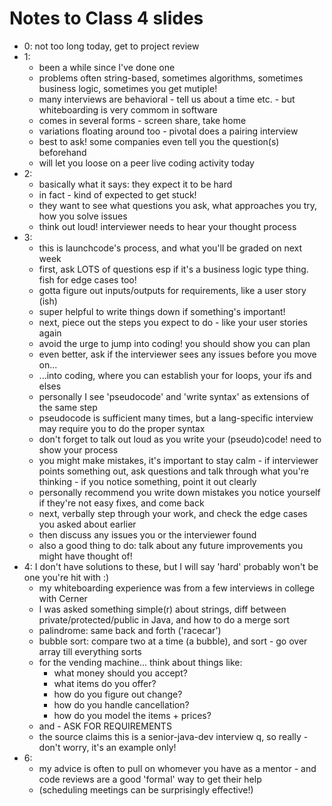 # Notes to Class 4 slides

* 0: not too long today, get to project review
* 1:
  * been a while since I've done one
  * problems often string-based, sometimes algorithms, sometimes business logic, sometimes you get mutiple!
  * many interviews are behavioral - tell us about a time etc. - but whiteboarding is very commom in software
  * comes in several forms - screen share, take home
  * variations floating around too - pivotal does a pairing interview
  * best to ask! some companies even tell you the question(s) beforehand
  * will let you loose on a peer live coding activity today
* 2:
  * basically what it says: they expect it to be hard
  * in fact - kind of expected to get stuck!
  * they want to see what questions you ask, what approaches you try, how you solve issues
  * think out loud! interviewer needs to hear your thought process
* 3:
  * this is launchcode's process, and what you'll be graded on next week
  * first, ask LOTS of questions esp if it's a business logic type thing. fish for edge cases too!
  * gotta figure out inputs/outputs for requirements, like a user story (ish)
  * super helpful to write things down if something's important!
  * next, piece out the steps you expect to do - like your user stories again
  * avoid the urge to jump into coding! you should show you can plan
  * even better, ask if the interviewer sees any issues before you move on...
  * ...into coding, where you can establish your for loops, your ifs and elses
  * personally I see 'pseudocode' and 'write syntax' as extensions of the same step
  * pseudocode is sufficient many times, but a lang-specific interview may require you to do the proper syntax
  * don't forget to talk out loud as you write your (pseudo)code! need to show your process
  * you might make mistakes, it's important to stay calm - if interviewer points something out, ask questions and talk through what you're thinking - if you notice something, point it out clearly
  * personally recommend you write down mistakes you notice yourself if they're not easy fixes, and come back
  * next, verbally step through your work, and check the edge cases you asked about earlier
  * then discuss any issues you or the interviewer found
  * also a good thing to do: talk about any future improvements you might have thought of!
* 4: I don't have solutions to these, but I will say 'hard' probably won't be one you're hit with :)
  * my whiteboarding experience was from a few interviews in college with Cerner
  * I was asked something simple(r) about strings, diff between private/protected/public in Java, and how to do a merge sort
  * palindrome: same back and forth ('racecar')
  * bubble sort: compare two at a time (a bubble), and sort - go over array till everything sorts
  * for the vending machine... think about things like:
    * what money should you accept?
    * what items do you offer?
    * how do you figure out change?
    * how do you handle cancellation?
    * how do you model the items + prices?
  * and - ASK FOR REQUIREMENTS
  * the source claims this is a senior-java-dev interview q, so really - don't worry, it's an example only!
* 6:
  * my advice is often to pull on whomever you have as a mentor - and code reviews are a good 'formal' way to get their help
  * (scheduling meetings can be surprisingly effective!)
